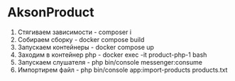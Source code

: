 # AksonProduct

1. Стягиваем зависимости - composer i
2. Собираем сборку - docker compose build
3. Запускаем контейнеры - docker compose up
4. Заходим в контейнер php - docker exec -it product-php-1 bash
5. Запускаем слушателя - php bin/console messenger:consume
6. Импортирем файл - php bin/console app:import-products products.txt
